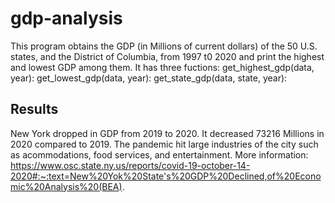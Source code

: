 # gdp-analysis
This program obtains the GDP (in Millions of current dollars) of the 50 U.S. states, and the District of Columbia, from 1997 t0 2020 and print the highest and lowest GDP among them. It has three fuctions:
get_highest_gdp(data, year):
get_lowest_gdp(data, year):
get_state_gdp(data, state, year):

## Results

New York dropped in GDP from 2019 to 2020. It decreased 73216 Millions in 2020 compared to 2019. The pandemic hit large industries of the city such as acommodations, food services, and entertainment. More information: https://www.osc.state.ny.us/reports/covid-19-october-14-2020#:~:text=New%20Yok%20State's%20GDP%20Declined,of%20Economic%20Analysis%20(BEA).